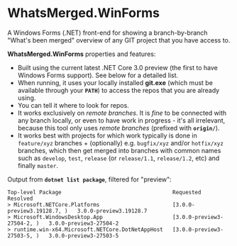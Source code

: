 # WhatsMerged.WinForms
A Windows Forms (.NET) front-end for showing a branch-by-branch "What's been merged" overview of any GIT project that you have access to.

**WhatsMerged.WinForms** properties and features:

- Built using the current latest .NET Core 3.0 preview (the first to have Windows Forms support). See below for a detailed list.
- When running, it uses your locally installed **git.exe** (which must be available through your **`PATH`**) to access the repos that you are already using.
- You can tell it where to look for repos.
- It works exclusively on *remote branches*. It is *fine* to be connected with any branch locally, or even to have work in progress - it's all irrelevant, because this tool only uses *remote branches* (prefixed with **`origin/`**).
- It works best with projects for which work typically is done in `feature/xyz` branches + (optionally) e.g. `bugfix/xyz` and/or `hotfix/xyz` branches, which then get merged into branches with common names such as `develop`, `test`, `release` (or `release/1.1`, `release/1.2`, etc) and finally `master`.

Output from **`dotnet list package`**, filtered for "preview":

    Top-level Package                                   Requested                    Resolved
    > Microsoft.NETCore.Platforms                       [3.0.0-preview3.19128.7, )   3.0.0-preview3.19128.7
    > Microsoft.WindowsDesktop.App                      [3.0.0-preview3-27504-2, )   3.0.0-preview3-27504-2
    > runtime.win-x64.Microsoft.NETCore.DotNetAppHost   [3.0.0-preview3-27503-5, )   3.0.0-preview3-27503-5
